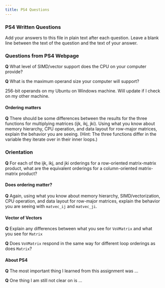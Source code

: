 ```yaml
---
title: PS4 Questions
---
```


### PS4 Written Questions

Add your answers to this file in plain text after each question.  Leave a blank line between the text of the question and the text of your answer.

### Questions from PS4 Webpage

**Q**
What level of SIMD/vector support does the CPU on your computer provide?

**Q**
What is the maximum operand size your computer will support?

256-bit operands on my Ubuntu on Windows machine. Will update if I check on my other machine.


#### Ordering matters


**Q**
There should be some differences between the results for the three functions for multiplying matrices (ijk, ikj, jki).  Using what you know about memory hierarchy, CPU operation, and data layout for row-major matrices, explain the behavior you are seeing.  (Hint: The three functions differ in the variable they iterate over in their inner loops.)



### Orientation

**Q**
For each of the ijk, ikj, and jki orderings for a row-oriented matrix-matrix product, what are the equivalent orderings for a column-oriented matrix-matrix product?



#### Does ordering matter?

**Q** Again, using what you
know about memory hierarchy, SIMD/vectorization, CPU operation, and data
layout for row-major matrices, explain the behavior you
are seeing with `matvec_ij` and `matvec_ji`.


#### Vector of Vectors

**Q**
Explain any differences between what you see for `VoVMatrix` and what you see for `Matrix`



**Q**
Does `VoVMatrix` respond in the same way for different loop orderings as does `Matrix`?



#### About PS4


**Q** The most important thing I learned from this assignment was ...


**Q** One thing I am still not clear on is ...
